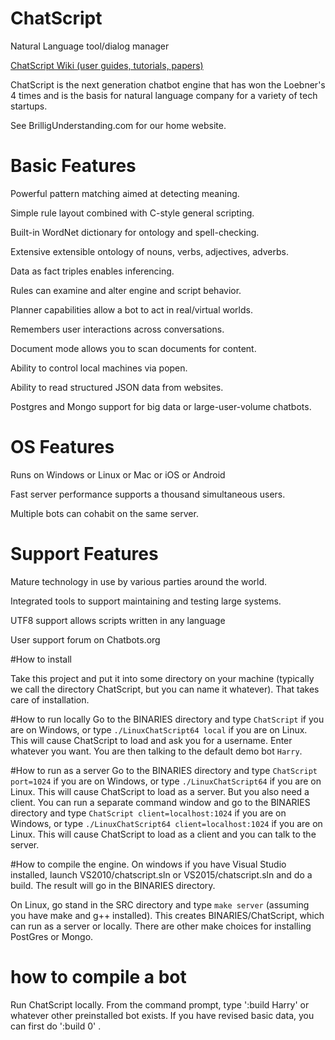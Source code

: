 # ChatScript
Natural Language tool/dialog manager

[ChatScript Wiki (user guides, tutorials, papers)](https://github.com/bwilcox-1234/ChatScript/blob/master/wiki/README.md)

ChatScript is the next generation chatbot engine that has won the Loebner's 4 times and is the basis for natural language company for a variety of tech startups.

See BrilligUnderstanding.com for our home website.

# Basic Features

Powerful pattern matching aimed at detecting meaning.

Simple rule layout combined with C-style general scripting.

Built-in WordNet dictionary for ontology and spell-checking.

Extensive extensible ontology of nouns, verbs, adjectives, adverbs.

Data as fact triples enables inferencing.

Rules can examine and alter engine and script behavior.

Planner capabilities allow a bot to act in real/virtual worlds.

Remembers user interactions across conversations.

Document mode allows you to scan documents for content.

Ability to control local machines via popen.

Ability to read structured JSON data from websites.

Postgres and Mongo support for big data or large-user-volume chatbots.



# OS Features

Runs on Windows or Linux or Mac or iOS or Android

Fast server performance supports a thousand simultaneous users.

Multiple bots can cohabit on the same server.



# Support Features

Mature technology in use by various parties around the world.

Integrated tools to support maintaining and testing large systems.

UTF8 support allows scripts written in any language

User support forum on Chatbots.org


#How to install

Take this project and put it into some directory on your machine (typically we call the directory ChatScript, but you can name it whatever). That takes care of installation.

#How to run locally
Go to the BINARIES directory and type `ChatScript` if you are on Windows, or type `./LinuxChatScript64 local` if you are on Linux. This will cause ChatScript to load and ask you for a username. Enter whatever you want. You are then talking to the default demo bot `Harry`.

#How to run as a server
Go to the BINARIES directory and type `ChatScript port=1024` if you are on Windows, or type `./LinuxChatScript64` if you are on Linux. This will cause ChatScript to load as a server. But you also need a client. You can run a separate command window and go to the BINARIES directory and type `ChatScript client=localhost:1024` if you are on Windows, or type `./LinuxChatScript64 client=localhost:1024` if you are on Linux. This will cause ChatScript to load as a client and you can talk to the server. 

#How to compile the engine.
On windows if you have Visual Studio installed, launch VS2010/chatscript.sln or VS2015/chatscript.sln and do a build. The result will go in the BINARIES directory.

On Linux, go stand in the SRC directory and type `make server` (assuming you have make and g++ installed). This creates BINARIES/ChatScript, which can run as a server or locally. There are other make choices for installing PostGres or Mongo.

# how to compile a bot
Run ChatScript locally. From the command prompt, type ':build Harry' or whatever other preinstalled bot exists. If you have revised basic data, you can first do ':build 0' .